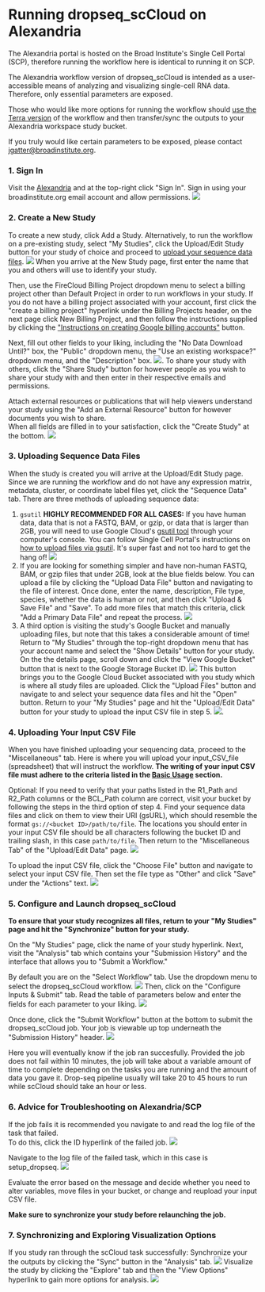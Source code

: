 # Running dropseq_scCloud on Alexandria

The Alexandria portal is hosted on the Broad Institute's Single Cell Portal (SCP), therefore running the workflow here is identical to running it on SCP.
  
The Alexandria workflow version of dropseq_scCloud is intended as a user-accessible means of analyzing and visualizing single-cell RNA data. Therefore, only essential parameters are exposed.  
  
Those who would like more options for running the workflow should [use the Terra version](/terra/) of the workflow and then transfer/sync the outputs to your Alexandria workspace study bucket.  
  
If you truly would like certain parameters to be exposed, please contact jgatter@broadinstitute.org.
  
### 1. Sign In
Visit the [Alexandria](https://singlecell.broadinstitute.org/single_cell?scpbr=the-alexandria-project) and at the top-right click "Sign In". Sign in using your broadinstitute.org email account and allow permissions. ![](imgs/alexandria/sign_in.png)
  
### 2. Create a New Study
To create a new study, click Add a Study. Alternatively, to run the workflow on a pre-existing study, select "My Studies", click the Upload/Edit Study button for your study of choice and proceed to [upload your sequence data files](#3-uploading-sequence-data-files). ![](imgs/alexandria/add_study.png)
When you arrive at the New Study page, first enter the name that you and others will use to identify your study.  
  
Then, use the FireCloud Billing Project dropdown menu to select a billing project other than Default Project in order to run workflows in your study. If you do not have a billing project associated with your account, first click the "create a billing project" hyperlink under the Billing Projects header, on the next page click New Billing Project, and then follow the instructions supplied by clicking the ["Instructions on creating Google billing accounts"](https://software.broadinstitute.org/firecloud/documentation/article?id=9762) button.  
  
Next, fill out other fields to your liking, including the "No Data Download Until?" box, the "Public" dropdown menu, the "Use an existing workspace?" dropdown menu, and the "Description" box. ![](imgs/alexandria/new_study1.png). 
To share your study with others, click the "Share Study" button for however people as you wish to share your study with and then enter in their respective emails and permissions.  
  
Attach external resources or publications that will help viewers understand your study using the "Add an External Resource" button for however documents you wish to share.  
When all fields are filled in to your satisfaction, click the "Create Study" at the bottom. ![](imgs/alexandria/new_study2.png)
  
### 3. Uploading Sequence Data Files
When the study is created you will arrive at the Upload/Edit Study page. Since we are running the workflow and do not have any expression matrix, metadata, cluster, or coordinate label files yet, click the "Sequence Data" tab. There are three methods of uploading sequence data:  

1. `gsutil` **HIGHLY RECOMMENDED FOR ALL CASES:** If you have human data, data that is not a FASTQ, BAM, or gzip, or data that is larger than 2GB, you will need to use Google Cloud's [gsutil tool](https://cloud.google.com/storage/docs/gsutil) through your computer's console. You can follow Single Cell Portal's instructions on [how to upload files via gsutil](https://github.com/broadinstitute/single_cell_portal/wiki/Uploading-Files-Using-Gsutil-Tool). It's super fast and not too hard to get the hang of! ![](imgs/alexandria/sequence_data1.png)
2. If you are looking for something simpler and have non-human FASTQ, BAM, or gzip files that under 2GB, look at the blue fields below. You can upload a file by clicking the "Upload Data File" button and navigating to the file of interest. Once done, enter the name, description, File type, species, whether the data is human or not, and then click "Upload & Save File" and "Save". To add more files that match this criteria, click "Add a Primary Data File" and repeat the process. ![](imgs/scp/sequence_data2.png)
3. A third option is visiting the study's Google Bucket and manually uploading files, but note that this takes a considerable amount of time! Return to "My Studies" through the top-right dropdown menu that has your account name and select the "Show Details" button for your study. On the the details page, scroll down and click the "View Google Bucket" button that is next to the Google Storage Bucket ID. ![](imgs/alexandria/study_details.png) This button brings you to the Google Cloud Bucket associated with you study which is where all study files are uploaded. Click the "Upload Files" button and navigate to and select your sequence data files and hit the "Open" button. Return to your "My Studies" page and hit the "Upload/Edit Data" button for your study to upload the input CSV file in step 5. ![](imgs/scp/bucket3.png). 

### 4. Uploading Your Input CSV File
When you have finished uploading your sequencing data, proceed to the "Miscellaneous" tab. Here is where you will upload your input_CSV_file (spreadsheet) that will instruct the workflow. **The writing of your input CSV file must adhere to the criteria listed in the [Basic Usage](#basic-usage) section.**  
  
Optional: If you need to verify that your paths listed in the R1_Path and R2_Path columns or the BCL_Path column are correct, visit your bucket by following the steps in the third option of step 4. Find your sequence data files and click on them to view their URI (gsURL), which should resemble the format `gs://<bucket ID>/path/to/file`. The locations you should enter in your input CSV file should be all characters following the bucket ID and trailing slash, in this case `path/to/file`. Then return to the "Miscellaneous Tab" of the "Upload/Edit Data" page. ![](imgs/scp/bucket2.png)
  
To upload the input CSV file, click the "Choose File" button and navigate to select your input CSV file. Then set the file type as "Other" and click "Save" under the "Actions" text. ![](imgs/alexandria/miscellaneous.png)
  
### 5. Configure and Launch dropseq_scCloud
**To ensure that your study recognizes all files, return to your "My Studies" page and hit the "Synchronize" button for your study.**
  
On the "My Studies" page, click the name of your study hyperlink. Next, visit the "Analysis" tab which contains your "Submission History" and the interface that allows you to "Submit a Workflow."  

By default you are on the "Select Workflow" tab. Use the dropdown menu to select the dropseq_scCloud workflow. ![](imgs/alexandria/analysis.png)
Then, click on the "Configure Inputs & Submit" tab. Read the table of parameters below and enter the fields for each parameter to your liking. ![](imgs/alexandria/configuration.png)

Once done, click the "Submit Workflow" button at the bottom to submit the dropseq_scCloud job. Your job is viewable up top underneath the "Submission History" header. ![](imgs/alexandria/submission_history.png)

Here you will eventually know if the job ran succesfully. Provided the job does not fail within 10 minutes, the job will take about a variable amount of time to complete depending on the tasks you are running and the amount of data you gave it. Drop-seq pipeline usually will take 20 to 45 hours to run while scCloud should take an hour or less.

### 6. Advice for Troubleshooting on Alexandria/SCP
If the job fails it is recommended you navigate to and read the log file of the task that failed.  
To do this, click the ID hyperlink of the failed job. ![](imgs/scp/fail.png)
  
Navigate to the log file of the failed task, which in this case is setup_dropseq. ![](imgs/scp/fail2.png)

Evaluate the error based on the message and decide whether you need to alter variables, move files in your bucket, or change and reupload your input CSV file. 

**Make sure to synchronize your study before relaunching the job.**

### 7. Synchronizing and Exploring Visualization Options
If you study ran through the scCloud task successfully: 
Synchronize your the outputs by clicking the "Sync" button in the "Analysis" tab. ![](imgs/alexandria/sync_outputs.png)
Visualize the study by clicking the "Explore" tab and then the "View Options" hyperlink to gain more options for analysis. ![](imgs/alexandria/visualization.png)